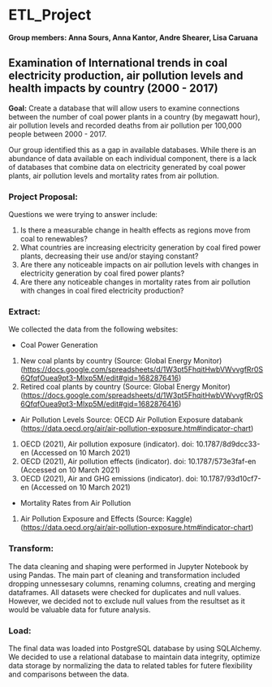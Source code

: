 # ETL_Project

**Group members: Anna Sours, Anna Kantor, Andre Shearer, Lisa Caruana**

## Examination of International trends in coal electricity production, air pollution levels and health impacts by country (2000 - 2017)


**Goal:** Create a database that will allow users to examine connections between the number of coal power plants in a country (by megawatt hour), air pollution levels and recorded deaths from air pollution per 100,000 people between 2000 - 2017.

Our group identified this as a gap in available databases. While there is an abundance of data available on each individual component, there is a lack of databases that combine data on electricity generated by coal power plants, air pollution levels and mortality rates from air pollution.


### Project Proposal:
Questions we were trying to answer include:
1.	Is there a measurable change in health effects as regions move from coal to renewables? 
2.	What countries are increasing electricity generation by coal fired power plants, decreasing their use and/or staying constant?
3.	Are there any noticeable impacts on air pollution levels with changes in electricity generation by coal fired power plants?
4.	Are there any noticeable changes in mortality rates from air pollution with changes in coal fired electricity production?


### Extract:
We collected the data from the following websites:
* Coal Power Generation 
 1.	New coal plants by country (Source: Global Energy Monitor) (https://docs.google.com/spreadsheets/d/1W3pt5FhqitHwbVWvvgfRr0S6QfqfOuea9pt3-Mlxp5M/edit#gid=1682876416)   
 2.	Retired coal plants by country (Source: Global Energy Monitor) (https://docs.google.com/spreadsheets/d/1W3pt5FhqitHwbVWvvgfRr0S6QfqfOuea9pt3-Mlxp5M/edit#gid=1682876416)

* Air Pollution Levels
 Source: OECD Air Pollution Exposure databank (https://data.oecd.org/air/air-pollution-exposure.htm#indicator-chart)
 1.	OECD (2021), Air pollution exposure (indicator). doi: 10.1787/8d9dcc33-en (Accessed on 10 March 2021)
 2.	OECD (2021), Air pollution effects (indicator). doi: 10.1787/573e3faf-en (Accessed on 10 March 2021)
 3.	OECD (2021), Air and GHG emissions (indicator). doi: 10.1787/93d10cf7-en (Accessed on 10 March 2021) 
* Mortality Rates from Air Pollution 
 1.	Air Pollution Exposure and Effects (Source: Kaggle) (https://data.oecd.org/air/air-pollution-exposure.htm#indicator-chart)


### Transform:
The data cleaning and shaping were performed in Jupyter Notebook by using Pandas. The main part of cleaning and transformation included dropping unnessesary columns, renaming columns, creating and merging dataframes. All datasets were checked for duplicates and null values. However, we decided not to exclude null values from the resultset as it would be valuable data for future analysis.


### Load:
The final data was loaded into PostgreSQL database by using SQLAlchemy. We decided to use a relational database to maintain data integrity, optimize data storage by normalizing the data to related tables for futere flexibility and comparisons between the data.
